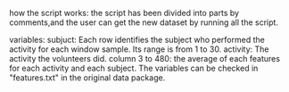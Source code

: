 how the script works: the script has been divided into parts by comments,and the user can get the new dataset by running all the script.

variables:
subjuct:  Each row identifies the subject who performed the activity for each window sample. Its range is from 1 to 30. 
activity: The activity the volunteers did.
column 3 to 480: the average of each features for each activity and each subject. The variables can be checked in "features.txt" in the original data package.